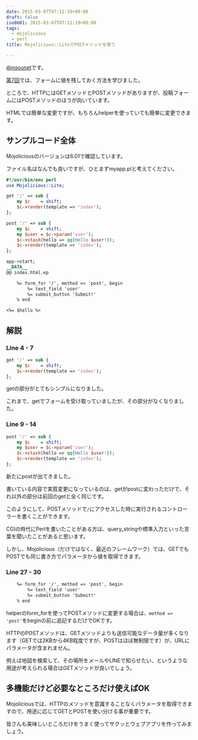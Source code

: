 ```yaml
---
date: 2015-03-07T07:12:19+09:00
draft: false
iso8601: 2015-03-07T07:12:19+09:00
tags:
  - mojolicious
  - perl
title: Mojolicious::LiteでPOSTメソッドを使う

---
```


[@nqounet](https://twitter.com/nqounet)です。

[第7回](/2015/03/05/073344 "Mojolicious::Liteでテキストボックスに値を入れておく")では、フォームに値を残しておく方法を学びました。

ところで、HTTPにはGETメソッドとPOSTメソッドがありますが、投稿フォームにはPOSTメソッドのほうが向いています。

HTMLでは簡単な変更ですが、もちろんhelperを使っていても簡単に変更できます。

## サンプルコード全体

Mojoliciousのバージョンは6.01で確認しています。

ファイル名はなんでも良いですが、ひとまずmyapp.plと考えてください。

```perl myapp.pl
#!/usr/bin/env perl
use Mojolicious::Lite;

get '/' => sub {
    my $c    = shift;
    $c->render(template => 'index');
};

post '/' => sub {
    my $c    = shift;
    my $user = $c->param('user');
    $c->stash(hello => qq{Hello $user!});
    $c->render(template => 'index');
};

app->start;
__DATA__
@@ index.html.ep

    %= form_for '/', method => 'post', begin
        %= text_field 'user'
        %= submit_button 'Submit!'
    % end

<%= $hello %>

```

## 解説

### Line 4 - 7

```perl
get '/' => sub {
    my $c    = shift;
    $c->render(template => 'index');
};
```

getの部分がとてもシンプルになりました。

これまで、getでフォームを受け取っていましたが、その部分がなくなりました。

### Line 9 - 14

```perl
post '/' => sub {
    my $c    = shift;
    my $user = $c->param('user');
    $c->stash(hello => qq{Hello $user!});
    $c->render(template => 'index');
};
```

新たにpostが出てきました。

書いている内容で実質変更になっているのは、getがpostに変わっただけで、それ以外の部分は前回のgetと全く同じです。

このようにして、POSTメソッドで`/`にアクセスした時に実行されるコントローラーを書くことができます。

CGIの時代にPerlを書いたことがある方は、query_stringや標準入力といった言葉を聞いたことがあると思います。

しかし、Mojolicious（だけではなく、最近のフレームワーク）では、GETでもPOSTでも同じ書き方でパラメータから値を取得できます。

### Line 27 - 30

```html
    %= form_for '/', method => 'post', begin
        %= text_field 'user'
        %= submit_button 'Submit!'
    % end
```

helperのform_forを使ってPOSTメソッドに変更する場合は、`method => 'post'`をbeginの前に追記するだけでOKです。

HTTPのPOSTメソッドは、GETメソッドよりも送信可能なデータ量が多くなります（GETでは2KBから4KB程度ですが、POSTはほぼ無制限です）が、URLにパラメータが含まれません。

例えば地図を検索して、その場所をメールやLINEで知らせたい、というような用途が考えられる場合はGETメソッドが良いでしょう。

## 多機能だけど必要なところだけ使えばOK

Mojoliciousでは、HTTPのメソッドを意識することなくパラメータを取得できますので、用途に応じてGETとPOSTを使い分ける事が重要です。

皆さんも美味しいところだけをうまく使ってサクッとウェブアプリを作ってみましょう。

